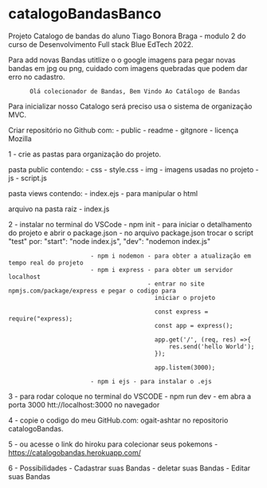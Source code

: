 # catalogoBandasBanco

Projeto Catalogo de bandas do aluno Tiago Bonora Braga - modulo 2 do curso de Desenvolvimento Full stack Blue EdTech 2022.


Para add novas Bandas utitlize o o google imagens para pegar novas bandas em jpg ou png, cuidado com imagens quebradas que podem dar erro no cadastro.

          Olá colecionador de Bandas, Bem Vindo Ao Catálogo de Bandas
Para inicializar nosso Catalogo será preciso usa o sistema de organização MVC.

Criar repositório no Github com: - public - readme - gitgnore - licença Mozilla

1 - crie as pastas para organização do projeto.

pasta public contendo: - css - style.css - img - imagens usadas no projeto - js - script.js

pasta views contendo: - index.ejs - para manipular o html

arquivo na pasta raiz - index.js

2 - instalar no terminal do VSCode - npm init - para iniciar o detalhamento do projeto e abrir o package.json - no arquivo package.json trocar o script "test" por: "start": "node index.js", "dev": "nodemon index.js"

                           - npm i nodemon - para obter a atualização em tempo real do projeto
                           - npm i express - para obter um servidor localhost
                                           - entrar no site npmjs.com/package/express e pegar o codigo para 
                                             iniciar o projeto

                                             const express = require("express);
                                             const app = express();

                                             app.get('/', (req, res) =>{
                                                 res.send('hello World');
                                             });

                                             app.listem(3000);

                           - npm i ejs - para instalar o .ejs
3 - para rodar coloque no terminal do VSCODE - npm run dev - em abra a porta 3000 htt://localhost:3000 no navegador

4 - copie o codigo do meu GitHub.com: ogait-ashtar no repositorio catalogoBandas.

5 - ou acesse o link do hiroku para colecionar seus pokemons - https://catalogobandas.herokuapp.com/

6 - Possibilidades - Cadastrar suas Bandas - deletar suas Bandas - Editar suas Bandas